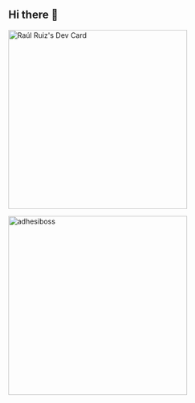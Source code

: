 ## Hi there 👋
<a href="https://app.daily.dev/raulruiz"><img src="https://api.daily.dev/devcards/v2/UvsgSZBtNSNIEr4L2CkPv.png?type=default&r=fr1" width="356" alt="Raúl Ruiz's Dev Card"/></a>

<a href="https://app.daily.dev/raulruiz"><img src="././devcard.png" width="356" alt="adhesiboss"/></a>
<!--
**adhesiboss/adhesiboss** is a ✨ _special_ ✨ repository because its `README.md` (this file) appears on your GitHub profile.

Here are some ideas to get you started:

- 🔭 I’m currently working on ...
- 🌱 I’m currently learning ...
- 👯 I’m looking to collaborate on ...
- 🤔 I’m looking for help with ...
- 💬 Ask me about ...
- 📫 How to reach me: ...
- 😄 Pronouns: ...
- ⚡ Fun fact: ...
-->
